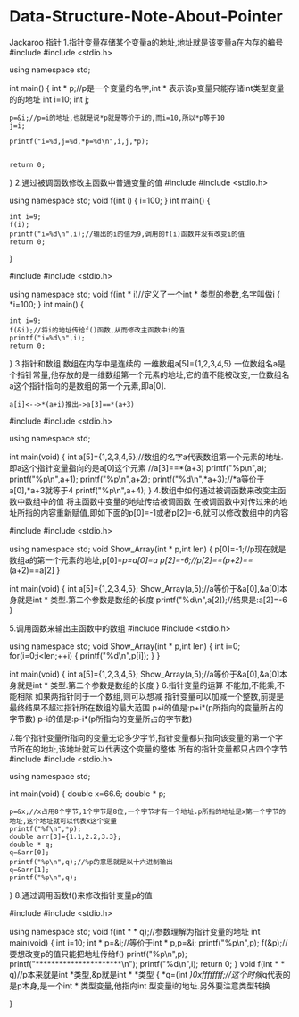 # Data-Structure-Note-About-Pointer
Jackaroo
指针
1.指针变量存储某个变量a的地址,地址就是该变量a在内存的编号
#include <iostream>
#include <stdio.h>

using namespace std;

int main()
{
    int * p;//p是一个变量的名字,int * 表示该p变量只能存储int类型变量的的地址
    int i=10;
    int j;


    p=&i;//p=i的地址,也就是说*p就是等价于i的,而i=10,所以*p等于10
    j=i;

    printf("i=%d,j=%d,*p=%d\n",i,j,*p);


    return 0;
}
2.通过被调函数修改主函数中普通变量的值
#include <iostream>
#include <stdio.h>

using namespace std;
void f(int  i)
{
   i=100;
}
int main()
{

    int i=9;
    f(i);
    printf("i=%d\n",i);//输出的i的值为9,调用的f(i)函数并没有改变i的值
    return 0;
}

#include <iostream>
#include <stdio.h>

using namespace std;
void f(int  * i)//定义了一个int * 类型的参数,名字叫做i
{
   *i=100;
}
int main()
{

    int i=9;
    f(&i);//将i的地址传给f()函数,从而修改主函数中i的值
    printf("i=%d\n",i);
    return 0;
}
3.指针和数组
数组在内存中是连续的
一维数组a[5]={1,2,3,4,5}
	一位数组名a是个指针常量,他存放的是一维数组第一个元素的地址,它的值不能被改变,一位数组名a这个指针指向的是数组的第一个元素,即a[0].
	
	a[i]<-->*(a+i)推出->a[3]==*(a+3)
#include <iostream>
#include <stdio.h>

using namespace std;

int main(void)
{
    int a[5]={1,2,3,4,5};//数组的名字a代表数组第一个元素的地址.即a这个指针变量指向的是a[0]这个元素
    //a[3]==*(a+3)
    printf("%p\n",a);
    printf("%p\n",a+1);
    printf("%p\n",a+2);
    printf("%d\n",*a+3);//*a等价于a[0],*a+3就等于4
    printf("%p\n",a+4);
}
4.数组中如何通过被调函数来改变主函数中数组中的值
	将主函数中变量的地址传给被调函数
	在被调函数中对传过来的地址所指的内容重新赋值,即如下面的p[0]=-1或者p[2]=-6,就可以修改数组中的内容

#include <iostream>
#include <stdio.h>

using namespace std;
void Show_Array(int * p,int len)
{
    p[0]=-1;//p现在就是数组a的第一个元素的地址,p[0]=*p=a[0]=*a
    p[2]=-6;//p[2]==*(p+2)==*(a+2)==a[2]
}

int main(void)
{
    int a[5]={1,2,3,4,5};
    Show_Array(a,5);//a等价于&a[0],&a[0]本身就是int * 类型.第二个参数是数组的长度
    printf("%d\n",a[2]);//结果是:a[2]=-6
}

5.调用函数来输出主函数中的数组
#include <iostream>
#include <stdio.h>

using namespace std;
void Show_Array(int * p,int len)
{
    int i=0;
    for(i=0;i<len;++i)
    {
       printf("%d\n",p[i]);
    }
}

int main(void)
{
    int a[5]={1,2,3,4,5};
    Show_Array(a,5);//a等价于&a[0],&a[0]本身就是int * 类型.第二个参数是数组的长度
}
6.指针变量的运算
	不能加,不能乘,不能相除
	如果两指针同于一个数组,则可以想减
	指针变量可以加减一个整数,前提是最终结果不超过指针所在数组的最大范围
	p+i的值是:p+i*(p所指向的变量所占的字节数)
	p-i的值是:p-i*(p所指向的变量所占的字节数)

7.每个指针变量所指向的变量无论多少字节,指针变量都只指向该变量的第一个字节所在的地址,该地址就可以代表这个变量的整体
	所有的指针变量都只占四个字节
#include <iostream>
#include <stdio.h>

using namespace std;

int main(void)
{
    double x=66.6;
    double * p;

    p=&x;//x占用8个字节,1个字节是8位,一个字节才有一个地址.p所指的地址是x第一个字节的地址,这个地址就可以代表x这个变量
    printf("%f\n",*p);
    double arr[3]={1.1,2.2,3.3};
    double * q;
    q=&arr[0];
    printf("%p\n",q);//%p的意思就是以十六进制输出
    q=&arr[1];
    printf("%p\n",q);

}
8.通过调用函数f()来修改指针变量p的值

#include <iostream>
#include <stdio.h>

using namespace std;
void f(int * *  q);//参数理解为指针变量的地址
int main(void)
{
    int i=10;
    int * p=&i;//等价于int * p,p=&i;
    printf("%p\n",p);
    f(&p);//要想改变p的值只能把地址传给f()
    printf("%p\n",p);
    printf("**********************\n");
    printf("%d\n",i);
    return 0;
}
void f(int * * q)//p本来就是int *类型,&p就是int * *类型
{
    *q=(int *)0xffffffff;//这个时候*q代表的是p本身,是一个int * 类型变量,他指向int 型变量i的地址.另外要注意类型转换
	

}



	



